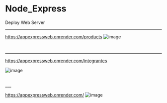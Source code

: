 # Node_Express
Deploy Web Server 
___
https://appexpressweb.onrender.com/products
![image](https://github.com/Byrontosh/Node_Express/assets/26908663/7eaf6d01-138a-4195-bbd3-7b6c68b6358d)

<br>

___
https://appexpressweb.onrender.com/integrantes

![image](https://github.com/Byrontosh/Node_Express/assets/26908663/b1f81b6c-4c6d-42fa-92d1-52a159fd2e5f)

<br>
___

https://appexpressweb.onrender.com/
![image](https://github.com/Byrontosh/Node_Express/assets/26908663/10d4d6cc-5bd5-4f5d-aec5-61a3141abd52)
